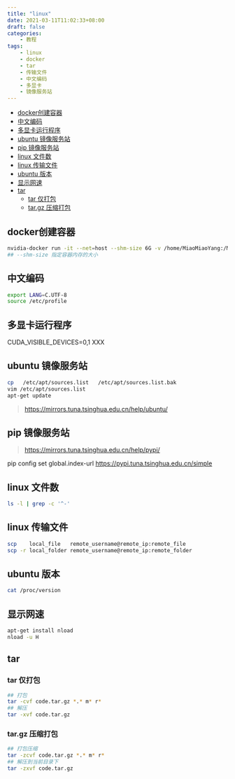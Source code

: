 ```yaml
---
title: "linux"
date: 2021-03-11T11:02:33+08:00
draft: false
categories:
    - 教程
tags:
    - linux
    - docker
    - tar
    - 传输文件
    - 中文编码
    - 多显卡
    - 镜像服务站
---
```



- [docker创建容器](#docker创建容器)
- [中文编码](#中文编码)
- [多显卡运行程序](#多显卡运行程序)
- [ubuntu 镜像服务站](#ubuntu-镜像服务站)
- [pip 镜像服务站](#pip-镜像服务站)
- [linux 文件数](#linux-文件数)
- [linux 传输文件](#linux-传输文件)
- [ubuntu 版本](#ubuntu-版本)
- [显示网速](#显示网速)
- [tar](#tar)
  - [tar 仅打包](#tar-仅打包)
  - [tar.gz 压缩打包](#targz-压缩打包)


## docker创建容器

```bash
nvidia-docker run -it --net=host --shm-size 6G -v /home/MiaoMiaoYang:/MiaoMiaoYang miaomiaoyang/pytorch:v12 
## --shm-size 指定容器内存的大小
```

## 中文编码

```bash
export LANG=C.UTF-8
source /etc/profile
```

## 多显卡运行程序

CUDA_VISIBLE_DEVICES=0,1 XXX

## ubuntu 镜像服务站

```bash
cp   /etc/apt/sources.list   /etc/apt/sources.list.bak
vim /etc/apt/sources.list
apt-get update
```

> https://mirrors.tuna.tsinghua.edu.cn/help/ubuntu/

## pip 镜像服务站

> https://mirrors.tuna.tsinghua.edu.cn/help/pypi/

pip config set global.index-url https://pypi.tuna.tsinghua.edu.cn/simple

## linux 文件数

```bash
ls -l | grep -c '^-'
```

## linux 传输文件

```bash
scp    local_file   remote_username@remote_ip:remote_file 
scp -r local_folder remote_username@remote_ip:remote_folder 
```

## ubuntu 版本

```bash
cat /proc/version
```

## 显示网速

```bash
apt-get install nload 
nload -u H
```

## tar

### tar 仅打包

```bash
## 打包
tar -cvf code.tar.gz *.* m* r*
## 解压
tar -xvf code.tar.gz
```

### tar.gz 压缩打包

```bash
## 打包压缩
tar -zcvf code.tar.gz *.* m* r*
## 解压到当前目录下
tar -zxvf code.tar.gz
```




